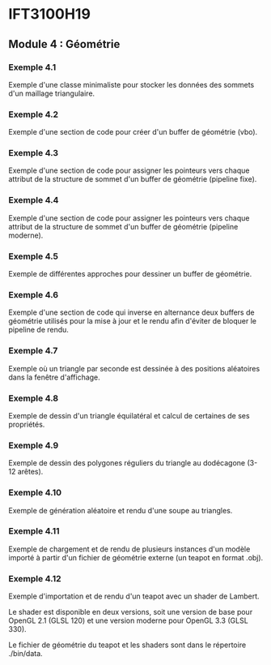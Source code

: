 # IFT3100H19

## Module 4 : Géométrie

### Exemple 4.1

Exemple d'une classe minimaliste pour stocker les données des sommets d'un maillage triangulaire.

### Exemple 4.2

Exemple d'une section de code pour créer d'un buffer de géométrie (vbo).

### Exemple 4.3

Exemple d'une section de code pour assigner les pointeurs vers chaque attribut de la structure de sommet d'un buffer de géométrie (pipeline fixe).

### Exemple 4.4

Exemple d'une section de code pour assigner les pointeurs vers chaque attribut de la structure de sommet d'un buffer de géométrie (pipeline moderne).

### Exemple 4.5

Exemple de différentes approches pour dessiner un buffer de géométrie.

### Exemple 4.6

Exemple d'une section de code qui inverse en alternance deux buffers de géométrie utilisés pour la mise à jour et le rendu afin d'éviter de bloquer le pipeline de rendu.

### Exemple 4.7

Exemple où un triangle par seconde est dessinée à des positions aléatoires dans la fenêtre d'affichage.

### Exemple 4.8

Exemple de dessin d'un triangle équilatéral et calcul de certaines de ses propriétés.

### Exemple 4.9

Exemple de dessin des polygones réguliers du triangle au dodécagone (3-12 arêtes).

### Exemple 4.10

Exemple de génération aléatoire et rendu d'une soupe au triangles.

### Exemple 4.11

Exemple de chargement et de rendu de plusieurs instances d'un modèle importé à partir d'un fichier de géométrie externe (un teapot en format .obj).

### Exemple 4.12

Exemple d'importation et de rendu d'un teapot avec un shader de Lambert.

Le shader est disponible en deux versions, soit une version de base pour OpenGL 2.1 (GLSL 120) et une version moderne pour OpenGL 3.3 (GLSL 330).

Le fichier de géométrie du teapot et les shaders sont dans le répertoire ./bin/data.
